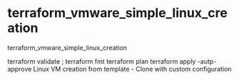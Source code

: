 # terraform_vmware_simple_linux_creation
terraform_vmware_simple_linux_creation


terraform validate ; terraform fmt
terraform plan
terraform apply -autp-approve
Linux VM creation from template - Clone with custom configuration 
